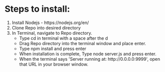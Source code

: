 <h1>Steps to install:</h1>
<ol>
	<li>Install Nodejs - https://nodejs.org/en/</li>
	<li>Clone Repo into desired directory</li>
	<li>In Terminal, navigate to Repo directory. 
		<ul>
		<li>Type cd in terminal with a space after the d</li>
		<li>Drag Repo directory into the terminal window and place enter.</li>
	</li>
	<li>Type npm install and press enter</li>
	<li>When installation is complete, Type node server.js and press enter.</li>
	<li>When the terminal says 'Server running at: http://0.0.0.0:9999', open that URL in your browser window.</li>
</ol>
	
	

